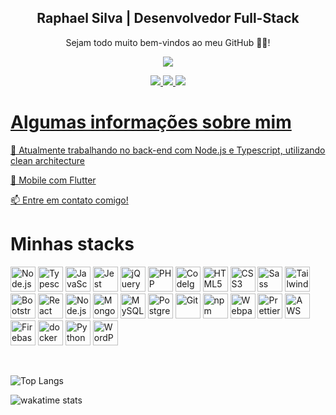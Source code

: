 <p align="center">
 <h2 align="center">Raphael Silva | Desenvolvedor Full-Stack</h2>
<p align="center">Sejam todo muito bem-vindos ao meu GitHub 👋🏼!</p>
</p>
  <p align="center">
		<img src="https://img.shields.io/badge/----v-21-accent">
  </p>

  <p align="center">
    <a target="_blank" href="http://silvaraphael.github.io/">
			<img src="https://img.shields.io/badge/Ver_portfólio-blue?style=for-the-badge&logo=github">
    <a target="_blank" href="mailto:raphaeltiago02@gmail.com">
			<img src="https://img.shields.io/badge/Entrar_em_contato-red?style=for-the-badge&logo=gmail&logoColor=f5f5f5">
    <a target="_blank" href="https://www.linkedin.com/in/raphael-silva-dev/">
			<img src="https://img.shields.io/badge/Ver_linkedIn-blue?style=for-the-badge&logo=linkedin">
  </p>
</p>

# Algumas informações sobre mim

<p align="start">🔭 Atualmente trabalhando no back-end com Node.js e Typescript, utilizando clean architecture</p>
<p align="start">🌱 Mobile com Flutter</p>
<p align="start">📫 <a href="mailto:raphaeltiago02@gmail.com">Entre em contato comigo!</a></p>

# Minhas stacks

<p align="start">
	<img src="https://github.com/get-icon/geticon/raw/master/icons/nodejs-icon.svg" alt="Node.js" width="40px" height="40px">
	<img src="https://github.com/get-icon/geticon/raw/master/icons/typescript-icon.svg" alt="Typescript" width="40px" height="40px">
	<img src="https://github.com/get-icon/geticon/raw/master/icons/javascript.svg" alt="JavaScript" width="40px" height="40px">
	<img src="https://github.com/get-icon/geticon/raw/master/icons/jest.svg" alt="Jest" width="40px" height="40px">
	<img src="https://github.com/get-icon/geticon/raw/master/icons/jquery-icon.svg" alt="jQuery" width="40px" height="40px">
	<img src="https://github.com/get-icon/geticon/raw/master/icons/php.svg" alt="PHP" width="40px" height="40px">
	<img src="https://github.com/get-icon/geticon/raw/master/icons/codeigniter.svg" alt="CodeIgniter" width="40px" height="40px">
	<img src="https://github.com/get-icon/geticon/raw/master/icons/html-5.svg" alt="HTML5" width="40px" height="40px">
	<img src="https://github.com/get-icon/geticon/raw/master/icons/css-3.svg" alt="CSS3" width="40px" height="40px">
	<img src="https://github.com/get-icon/geticon/raw/master/icons/sass.svg" alt="Sass" width="40px" height="40px">
	<img src="https://github.com/get-icon/geticon/raw/master/icons/tailwindcss-icon.svg" alt="Tailwind CSS" width="40px" height="40px">
	<img src="https://github.com/get-icon/geticon/raw/master/icons/bootstrap.svg" alt="Bootstrap" width="40px" height="40px">
	<img src="https://github.com/get-icon/geticon/raw/master/icons/react.svg" alt="React" width="40px" height="40px">
	<img src="https://imgs.search.brave.com/t4wdoz4o_2scaXSf_nVAFe0cd2pBAQt-O_bSLWnAWL8/rs:fit:860:0:0/g:ce/aHR0cHM6Ly9yYXcu/Z2l0aHVidXNlcmNv/bnRlbnQuY29tL2Ru/ZmllbGQvZmx1dHRl/cl9zdmcvN2QzNzRk/NzEwNzU2MWNiZDkw/NmQ3YzBjYTI2ZmVm/MDJjYzAxZTdjOC9l/eGFtcGxlL2Fzc2V0/cy9mbHV0dGVyX2xv/Z28uc3ZnP3Nhbml0/aXplPXRydWU.svg" alt="Node.js" width="40px" height="40px">
	<img src="https://github.com/get-icon/geticon/raw/master/icons/mongodb-icon.svg" alt="MongoDB" width="40px" height="40px">
	<img src="https://github.com/get-icon/geticon/raw/master/icons/mysql.svg" alt="MySQL" width="40px" height="40px">
	<img src="https://github.com/get-icon/geticon/raw/master/icons/postgresql.svg" alt="PostgreSQL" width="40px" height="40px">
	<img src="https://github.com/get-icon/geticon/raw/master/icons/git-icon.svg" alt="Git" width="40px" height="40px">
	<img src="https://github.com/get-icon/geticon/raw/master/icons/npm.svg" alt="npm" width="40px" height="40px">
	<img src="https://github.com/get-icon/geticon/raw/master/icons/webpack.svg" alt="Webpack" width="40px" height="40px">
	<img src="https://github.com/get-icon/geticon/raw/master/icons/prettier.svg" alt="Prettier" width="40px" height="40px">
	<img src="https://github.com/get-icon/geticon/raw/master/icons/aws.svg" alt="AWS" width="40px" height="40px">
	<img src="https://github.com/get-icon/geticon/raw/master/icons/firebase.svg" alt="Firebase" width="40px" height="40px">
	<img src="https://github.com/get-icon/geticon/raw/master/icons/docker-icon.svg" alt="docker" width="40px" height="40px">
	<img src="https://github.com/get-icon/geticon/raw/master/icons/python.svg" alt="Python" width="40px" height="40px">
	<img src="https://github.com/get-icon/geticon/raw/master/icons/wordpress-icon.svg" alt="WordPress" width="40px" height="40px">
</p>

&nbsp;

![Top Langs](https://github-readme-stats.vercel.app/api/top-langs/?username=silvaRaphael&layout=compact&theme=dark)

![wakatime stats](https://github-readme-stats.vercel.app/api/wakatime?username=silvaRaphael&layout=compact&theme=dark)
